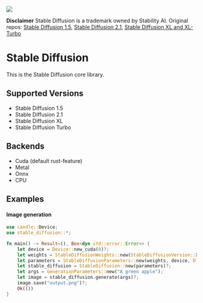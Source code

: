 [![](https://dcbadge.vercel.app/api/server/rzaesS82MT)](https://discord.gg/rzaesS82MT)

**Disclaimer** Stable Diffusion is a trademark owned by Stability AI. Original repos: [Stable Diffusion 1.5](https://github.com/runwayml/stable-diffusion), [Stable Diffusion 2.1](https://github.com/Stability-AI/stablediffusion), [Stable Diffusion XL and XL-Turbo](https://github.com/Stability-AI/stablediffusion)

# Stable Diffusion

This is the Stable Diffusion core library.

## Supported Versions

* Stable Diffusion 1.5
* Stable Diffusion 2.1
* Stable Diffusion XL
* Stable Diffusion Turbo

## Backends

* Cuda (default rust-feature)
* Metal
* Onnx
* CPU

## Examples

#### Image generation

```rust
use candle::Device;
use stable_diffusion::*;

fn main() -> Result<(), Box<dyn std::error::Error>> {
    let device = Device::new_cuda(0)?;
    let weights = StableDiffusionWeights::new(StableDiffusionVersion::XL, DType::F32);
    let parameters = StableDiffusionParameters::new(weights, device, DType::F16)?;
    let stable_diffusion = StableDiffusion::new(parameters)?;
    let args = GenerationParameters::new("A green apple");
    let image = stable_diffusion.generate(args)?;
    image.save("output.png")?;
    Ok(())
}
```

